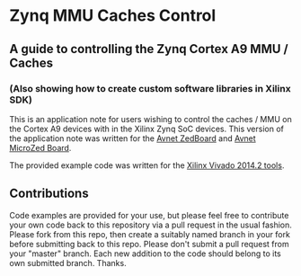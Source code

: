 # Zynq MMU Caches Control

A guide to controlling the Zynq Cortex A9 MMU / Caches
------------------------------------------------------

### (Also showing how to create custom software libraries in Xilinx SDK)

This is an application note for users wishing to control the caches / MMU on the Cortex A9 devices with in the Xilinx Zynq SoC devices.
This version of the application note was written for the [Avnet ZedBoard](http://www.zedboard.org) and [Avnet MicroZed Board](http://www.microzed.org).

The provided example code was written for the [Xilinx Vivado 2014.2 tools](http://www.xilinx.com/support/download.html).


Contributions
-------------
Code examples are provided for your use, but please feel free to contribute your own code back to this repository via a pull request in the usual fashion.  Please fork from this repo, then create a suitably named branch in your fork before submitting back to this repo.  Please don't submit a pull request from your "master" branch.  Each new addition to the code should belong to its own submitted branch.  Thanks. 

